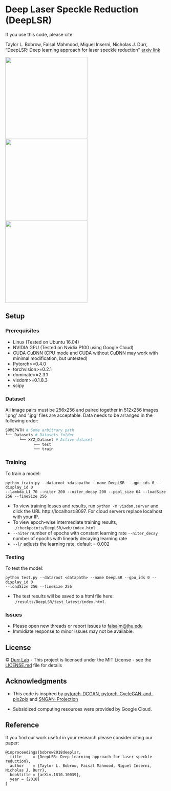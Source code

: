 # Deep Laser Speckle Reduction (DeepLSR)

If you use this code, please cite:

Taylor L. Bobrow, Faisal Mahmood, Miguel Inserni, Nicholas J. Durr, “DeepLSR: Deep learning approach for laser speckle reduction" [arxiv link](https://arxiv.org/pdf/1810.10039.pdf)

<img src="https://github.com/faisalml/DeepLSR/blob/master/imgs/1.gif" width="256"/>    <img src="https://github.com/faisalml/DeepLSR/blob/master/imgs/2.gif" width="256"/>   <img src="https://github.com/faisalml/DeepLSR/blob/master/imgs/3.gif" width="256"/>


## Setup

### Prerequisites

- Linux (Tested on Ubuntu 16.04)
- NVIDIA GPU (Tested on Nvidia P100 using Google Cloud)
- CUDA CuDNN (CPU mode and CUDA without CuDNN may work with minimal modification, but untested)
- Pytorch>=0.4.0
- torchvision>=0.2.1
- dominate>=2.3.1
- visdom>=0.1.8.3
- scipy

### Dataset

All image pairs must be 256x256 and paired together in 512x256 images. '.png' and '.jpg' files are acceptable. Data needs to be arranged in the following order:

```bash
SOMEPATH # Some arbitrary path
└── Datasets # Datasets folder
      └── XYZ_Dataset # Active dataset
            ├── test
            └── train
```

### Training

To train a model:
```
python train.py --dataroot <datapath> --name DeepLSR  --gpu_ids 0 --display_id 0 
--lambda_L1 70 --niter 200 --niter_decay 200 --pool_size 64 --loadSize 256 --fineSize 256
```
- To view training losses and results, run `python -m visdom.server` and click the URL http://localhost:8097. For cloud servers replace localhost with your IP. 
- To view epoch-wise intermediate training results, `./checkpoints/DeepLSR/web/index.html`
- `--niter` number of epochs with constant learning rate `--niter_decay` number of epochs with linearly decaying learning rate
- `--lr` adjusts the learning rate, default = 0.002
### Testing

To test the model:
```
python test.py --dataroot <datapath> --name DeepLSR --gpu_ids 0 --display_id 0 
--loadSize 256 --fineSize 256
```
- The test results will be saved to a html file here: `./results/DeepLSR/test_latest/index.html`.

### Issues

- Please open new threads or report issues to faisalm@jhu.edu
- Immidiate response to minor issues may not be available.

## License
© [Durr Lab](https://durr.jhu.edu) - This project is licensed under the MIT License - see the [LICENSE.md](LICENSE.md) file for details

## Acknowledgments
- This code is inspired by [pytorch-DCGAN](https://github.com/pytorch/examples/tree/master/dcgan), [pytorch-CycleGAN-and-pix2pix](https://github.com/junyanz/pytorch-CycleGAN-and-pix2pix) and [SNGAN-Projection](https://github.com/pfnet-research/sngan_projection)
* Subsidized computing resources were provided by Google Cloud.

## Reference
If you find our work useful in your research please consider citing our paper:
```
@inproceedings{bobrow2018deeplsr,
  title     = {DeepLSR: Deep learning approach for laser speckle reduction},
  author    = {Taylor L. Bobrow, Faisal Mahmood, Niguel Inserni, Nicholas J. Durr},
  booktitle = {arXiv.1810.10039},
  year = {2018}
}
```
